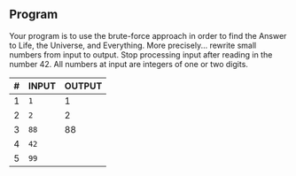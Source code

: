 ## Program
Your program is to use the brute-force approach in order to find the Answer to Life, the Universe, and Everything. More precisely... rewrite small numbers from input to output. Stop processing input after reading in the number 42. All numbers at input are integers of one or two digits.

|         #       |INPUT                          |OUTPUT                         |
|----------------|-------------------------------|-----------------------------|
|1|`1`|1|
|2|`2`|2|
|3|`88`|88|
|4|`42`|
|5|`99`|
